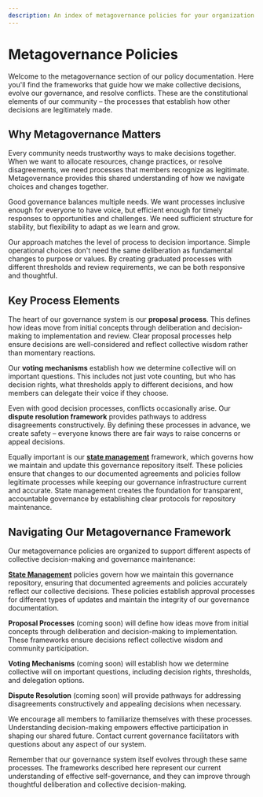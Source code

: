 ```yaml
---
description: An index of metagovernance policies for your organization
---
```


# Metagovernance Policies

Welcome to the metagovernance section of our policy documentation. Here you'll find the frameworks that guide how we make collective decisions, evolve our governance, and resolve conflicts. These are the constitutional elements of our community – the processes that establish how other decisions are legitimately made.

## Why Metagovernance Matters

Every community needs trustworthy ways to make decisions together. When we want to allocate resources, change practices, or resolve disagreements, we need processes that members recognize as legitimate. Metagovernance provides this shared understanding of how we navigate choices and changes together.

Good governance balances multiple needs. We want processes inclusive enough for everyone to have voice, but efficient enough for timely responses to opportunities and challenges. We need sufficient structure for stability, but flexibility to adapt as we learn and grow.

Our approach matches the level of process to decision importance. Simple operational choices don't need the same deliberation as fundamental changes to purpose or values. By creating graduated processes with different thresholds and review requirements, we can be both responsive and thoughtful.

## Key Process Elements

The heart of our governance system is our **proposal process**. This defines how ideas move from initial concepts through deliberation and decision-making to implementation and review. Clear proposal processes help ensure decisions are well-considered and reflect collective wisdom rather than momentary reactions.

Our **voting mechanisms** establish how we determine collective will on important questions. This includes not just vote counting, but who has decision rights, what thresholds apply to different decisions, and how members can delegate their voice if they choose.

Even with good decision processes, conflicts occasionally arise. Our **dispute resolution framework** provides pathways to address disagreements constructively. By defining these processes in advance, we create safety – everyone knows there are fair ways to raise concerns or appeal decisions.

Equally important is our **[state management](state/)** framework, which governs how we maintain and update this governance repository itself. These policies ensure that changes to our documented agreements and policies follow legitimate processes while keeping our governance infrastructure current and accurate. State management creates the foundation for transparent, accountable governance by establishing clear protocols for repository maintenance.

## Navigating Our Metagovernance Framework

Our metagovernance policies are organized to support different aspects of collective decision-making and governance maintenance:

**[State Management](state/)** policies govern how we maintain this governance repository, ensuring that documented agreements and policies accurately reflect our collective decisions. These policies establish approval processes for different types of updates and maintain the integrity of our governance documentation.

**Proposal Processes** (coming soon) will define how ideas move from initial concepts through deliberation and decision-making to implementation. These frameworks ensure decisions reflect collective wisdom and community participation.

**Voting Mechanisms** (coming soon) will establish how we determine collective will on important questions, including decision rights, thresholds, and delegation options.

**Dispute Resolution** (coming soon) will provide pathways for addressing disagreements constructively and appealing decisions when necessary.

We encourage all members to familiarize themselves with these processes. Understanding decision-making empowers effective participation in shaping our shared future. Contact current governance facilitators with questions about any aspect of our system.

Remember that our governance system itself evolves through these same processes. The frameworks described here represent our current understanding of effective self-governance, and they can improve through thoughtful deliberation and collective decision-making.